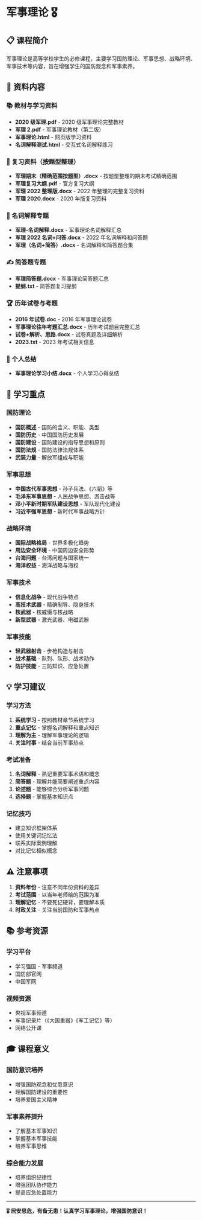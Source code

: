 # 军事理论 🎖️

## 📋 课程简介

军事理论是高等学校学生的必修课程，主要学习国防理论、军事思想、战略环境、军事技术等内容，旨在增强学生的国防观念和军事素养。

## 📁 资料内容

### 📚 教材与学习资料
- **2020 级军理.pdf** - 2020 级军事理论完整教材
- **军理 2.pdf** - 军事理论教材（第二版）
- **军事理论.html** - 网页版学习资料
- **名词解释测试.html** - 交互式名词解释练习

### 📝 复习资料（按题型整理）
- **军理期末（精确范围按题型）.docx** - 按题型整理的期末考试精确范围
- **军理复习大纲.pdf** - 官方复习大纲
- **军理 2022 整理版.docx** - 2022 年整理的完整复习资料
- **军理 2020.docx** - 2020 年版复习资料

### 📖 名词解释专题
- **军理-名词解释.docx** - 军事理论名词解释汇总
- **军理 2022 名词+问答.docx** - 2022 年名词解释和问答题
- **军理（名词+简答）.docx** - 名词解释和简答题合集

### ✍️ 简答题专题
- **军理简答题.docx** - 军事理论简答题汇总
- **提纲.txt** - 简答题复习提纲

### 🏆 历年试卷与考题
- **2016 年试卷.doc** - 2016 年军事理论试卷
- **军事理论往年考题汇总.docx** - 历年考试题目完整汇总
- **试卷+解析、思路.docx** - 试卷真题及详细解析
- **2023.txt** - 2023 年考试相关信息

### 📄 个人总结
- **军事理论学习小结.docx** - 个人学习心得总结

## 🎯 学习重点

### 国防理论
- **国防概述** - 国防的含义、职能、类型
- **国防历史** - 中国国防历史发展
- **国防建设** - 国防建设的指导思想和原则
- **国防法规** - 国防法律法规体系
- **武装力量** - 解放军组成与职能

### 军事思想
- **中国古代军事思想** - 孙子兵法、《六韬》等
- **毛泽东军事思想** - 人民战争思想、游击战等
- **邓小平新时期军队建设思想** - 军队现代化建设
- **习近平强军思想** - 新时代军事战略方针

### 战略环境
- **国际战略格局** - 世界多极化趋势
- **周边安全环境** - 中国周边安全形势
- **台海问题** - 台湾问题与国家统一
- **海洋权益** - 海洋战略与海权

### 军事技术
- **信息化战争** - 现代战争特点
- **高技术武器** - 精确制导、隐身技术
- **核武器** - 核威慑与核战略
- **新型武器** - 激光武器、电磁武器

### 军事技能
- **轻武器射击** - 步枪构造与射击
- **战术基础** - 队列、队形、战术动作
- **防护技能** - 三防知识、应急处置

## 💡 学习建议

### 学习方法
1. **系统学习** - 按照教材章节系统学习
2. **重点记忆** - 掌握名词解释和重点知识
3. **理解为主** - 理解军事理论的逻辑
4. **关注时事** - 结合当前军事热点

### 考试准备
1. **名词解释** - 熟记重要军事术语和概念
2. **简答题** - 理解并能简要阐述重点内容
3. **论述题** - 能够综合分析军事问题
4. **选择题** - 掌握基本知识点

### 记忆技巧
- 建立知识框架体系
- 使用关键词记忆法
- 联系实际案例理解
- 对比记忆相似概念

## ⚠️ 注意事项

1. **资料年份** - 注意不同年份资料的差异
2. **考试范围** - 以当年老师给的范围为准
3. **理解记忆** - 不要死记硬背，要理解本质
4. **时政关注** - 关注当前国防和军事热点

## 📚 参考资源

### 学习平台
- 学习强国 - 军事频道
- 国防部官网
- 中国军网

### 视频资源
- 央视军事频道
- 军事纪录片（《大国重器》《军工记忆》等）
- 网络公开课

## 🎓 课程意义

### 国防意识培养
- 增强国防观念和忧患意识
- 理解国防建设的重要性
- 培养爱国主义精神

### 军事素养提升
- 了解基本军事知识
- 掌握基本军事技能
- 培养军事思维

### 综合能力发展
- 培养组织纪律性
- 增强团队协作能力
- 提高应急处置能力

---

**🎖️ 居安思危，有备无患！认真学习军事理论，增强国防意识！**
